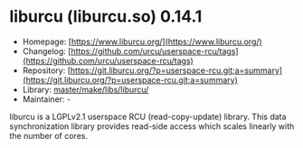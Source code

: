 # liburcu (liburcu.so) 0.14.1
 - Homepage: [https://www.liburcu.org/](https://www.liburcu.org/)
 - Changelog: [https://github.com/urcu/userspace-rcu/tags](https://github.com/urcu/userspace-rcu/tags)
 - Repository: [https://git.liburcu.org/?p=userspace-rcu.git;a=summary](https://git.liburcu.org/?p=userspace-rcu.git;a=summary)
 - Library: [master/make/libs/liburcu/](https://github.com/Freetz-NG/freetz-ng/tree/master/make/libs/liburcu/)
 - Maintainer: -

liburcu is a LGPLv2.1 userspace RCU (read-copy-update) library. This data synchronization library provides read-side access which scales linearly with the number of cores.
